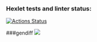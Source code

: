 ### Hexlet tests and linter status:
[![Actions Status](https://github.com/biatl0n/php-project-48/workflows/hexlet-check/badge.svg)](https://github.com/biatl0n/php-project-48/actions)

###gendiff
<a href="https://asciinema.org/a/VAxEiHTMhiMouMyzfe50JcprG" target="_blank"><img src="https://asciinema.org/a/VAxEiHTMhiMouMyzfe50JcprG.svg" /></a>

